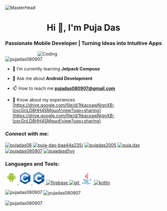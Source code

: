 ![MasterHead](https://1.bp.blogspot.com/-7A4WynwLsMw/XbBpCXG8fHI/AAAAAAAAMt4/uOa1bpLskYgrwGbllhSu2SDj_Mig8SXJQCLcBGAsYHQ/s1600/2000_600px.gif)
<h1 align="center">Hi 👋, I'm Puja Das</h1>
<h3 align="center">Passionate Mobile Developer | Turning Ideas into Intuitive Apps</h3>
<img align="right" alt="Coding" width="400" src="https://i.pinimg.com/736x/50/6d/5e/506d5ef3784fd9e9f9826b370a4395ba.jpg">

<p align="left"> <img src="https://komarev.com/ghpvc/?username=pujadas080907&label=Profile%20views&color=0e75b6&style=flat" alt="pujadas080907" /> </p>

- 🌱 I’m currently learning **Jetpack Compose**

- 💬 Ask me about **Android Development**

- 📫 How to reach me **pujadas080907@gmail.com**

- 📄 Know about my experiences [https://drive.google.com/file/d/1tkacxawNignXB-lzscGnLD8HH4SMguuf/view?usp=sharing](https://drive.google.com/file/d/1tkacxawNignXB-lzscGnLD8HH4SMguuf/view?usp=sharing)

<h3 align="left">Connect with me:</h3>
<p align="left">
<a href="https://twitter.com/pujadas06" target="blank"><img align="center" src="https://raw.githubusercontent.com/rahuldkjain/github-profile-readme-generator/master/src/images/icons/Social/twitter.svg" alt="pujadas06" height="30" width="40" /></a>
<a href="https://linkedin.com/in/puja-das-baa44a235/" target="blank"><img align="center" src="https://raw.githubusercontent.com/rahuldkjain/github-profile-readme-generator/master/src/images/icons/Social/linked-in-alt.svg" alt="puja-das-baa44a235/" height="30" width="40" /></a>
<a href="https://www.codechef.com/users/pujadas2005" target="blank"><img align="center" src="https://cdn.jsdelivr.net/npm/simple-icons@3.1.0/icons/codechef.svg" alt="pujadas2005" height="30" width="40" /></a>
<a href="https://codeforces.com/profile/puja.das" target="blank"><img align="center" src="https://raw.githubusercontent.com/rahuldkjain/github-profile-readme-generator/master/src/images/icons/Social/codeforces.svg" alt="puja.das" height="30" width="40" /></a>
<a href="https://www.leetcode.com/pujadas080907" target="blank"><img align="center" src="https://raw.githubusercontent.com/rahuldkjain/github-profile-readme-generator/master/src/images/icons/Social/leet-code.svg" alt="pujadas080907" height="30" width="40" /></a>
<a href="https://auth.geeksforgeeks.org/user/pujadasd5yv" target="blank"><img align="center" src="https://raw.githubusercontent.com/rahuldkjain/github-profile-readme-generator/master/src/images/icons/Social/geeks-for-geeks.svg" alt="pujadasd5yv" height="30" width="40" /></a>
</p>

<h3 align="left">Languages and Tools:</h3>
<p align="left"> <a href="https://developer.android.com" target="_blank" rel="noreferrer"> <img src="https://raw.githubusercontent.com/devicons/devicon/master/icons/android/android-original-wordmark.svg" alt="android" width="40" height="40"/> </a> <a href="https://www.cprogramming.com/" target="_blank" rel="noreferrer"> <img src="https://raw.githubusercontent.com/devicons/devicon/master/icons/c/c-original.svg" alt="c" width="40" height="40"/> </a> <a href="https://www.w3schools.com/cpp/" target="_blank" rel="noreferrer"> <img src="https://raw.githubusercontent.com/devicons/devicon/master/icons/cplusplus/cplusplus-original.svg" alt="cplusplus" width="40" height="40"/> </a> <a href="https://firebase.google.com/" target="_blank" rel="noreferrer"> <img src="https://www.vectorlogo.zone/logos/firebase/firebase-icon.svg" alt="firebase" width="40" height="40"/> </a> <a href="https://git-scm.com/" target="_blank" rel="noreferrer"> <img src="https://www.vectorlogo.zone/logos/git-scm/git-scm-icon.svg" alt="git" width="40" height="40"/> </a> <a href="https://www.java.com" target="_blank" rel="noreferrer"> <img src="https://raw.githubusercontent.com/devicons/devicon/master/icons/java/java-original.svg" alt="java" width="40" height="40"/> </a> <a href="https://kotlinlang.org" target="_blank" rel="noreferrer"> <img src="https://www.vectorlogo.zone/logos/kotlinlang/kotlinlang-icon.svg" alt="kotlin" width="40" height="40"/> </a> </p>

<p><img align="left" src="https://github-readme-stats.vercel.app/api/top-langs?username=pujadas080907&show_icons=true&locale=en&layout=compact" alt="pujadas080907" /></p>

<p>&nbsp;<img align="center" src="https://github-readme-stats.vercel.app/api?username=pujadas080907&show_icons=true&locale=en" alt="pujadas080907" /></p>

<p><img align="center" src="https://github-readme-streak-stats.herokuapp.com/?user=pujadas080907&" alt="pujadas080907" /></p>
